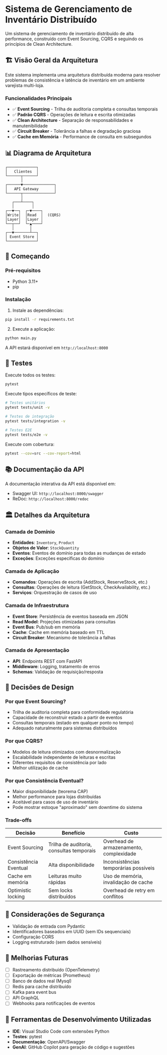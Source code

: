 # Sistema de Gerenciamento de Inventário Distribuído

Um sistema de gerenciamento de inventário distribuído de alta performance, construído com Event Sourcing, CQRS e seguindo os princípios de Clean Architecture.

## 🏗️ Visão Geral da Arquitetura

Este sistema implementa uma arquitetura distribuída moderna para resolver problemas de consistência e latência de inventário em um ambiente varejista multi-loja.

### Funcionalidades Principais

- ✅ **Event Sourcing** - Trilha de auditoria completa e consultas temporais
- ✅ **Padrão CQRS** - Operações de leitura e escrita otimizadas
- ✅ **Clean Architecture** - Separação de responsabilidades e manutenibilidade
- ✅ **Circuit Breaker** - Tolerância a falhas e degradação graciosa
- ✅ **Cache em Memória** - Performance de consulta em subsegundos

## 📊 Diagrama de Arquitetura

```
┌─────────────┐
│   Clientes  │
└──────┬──────┘
       │
┌──────▼──────────────┐
│   API Gateway       │
└──────┬──────────────┘
       │
   ┌───┴────┐
   │        │
┌──▼──┐  ┌─▼────┐
│Write│  │Read  │  (CQRS)
│Layer│  │Layer │
└──┬──┘  └─▲────┘
   │       │
┌──▼───────┴──┐
│ Event Store │
└─────────────┘
```

## 🚀 Começando

### Pré-requisitos

- Python 3.11+
- pip

### Instalação

1. Instale as dependências:
```bash
pip install -r requirements.txt
```

2. Execute a aplicação:
```bash
python main.py
```

A API estará disponível em `http://localhost:8000`

## 🧪 Testes

Execute todos os testes:
```bash
pytest
```

Execute tipos específicos de teste:
```bash
# Testes unitários
pytest tests/unit -v

# Testes de integração
pytest tests/integration -v

# Testes E2E
pytest tests/e2e -v
```

Execute com cobertura:
```bash
pytest --cov=src --cov-report=html
```

## 📚 Documentação da API

A documentação interativa da API está disponível em:
- Swagger UI: `http://localhost:8000/swagger`
- ReDoc: `http://localhost:8000/redoc`

## 🏛️ Detalhes da Arquitetura

### Camada de Domínio
- **Entidades**: `Inventory`, `Product`
- **Objetos de Valor**: `StockQuantity`
- **Eventos**: Eventos de domínio para todas as mudanças de estado
- **Exceções**: Exceções específicas do domínio

### Camada de Aplicação
- **Comandos**: Operações de escrita (AddStock, ReserveStock, etc.)
- **Consultas**: Operações de leitura (GetStock, CheckAvailability, etc.)
- **Serviços**: Orquestração de casos de uso

### Camada de Infraestrutura
- **Event Store**: Persistência de eventos baseada em JSON
- **Read Model**: Projeções otimizadas para consultas
- **Event Bus**: Pub/sub em memória
- **Cache**: Cache em memória baseado em TTL
- **Circuit Breaker**: Mecanismo de tolerância a falhas

### Camada de Apresentação
- **API**: Endpoints REST com FastAPI
- **Middleware**: Logging, tratamento de erros
- **Schemas**: Validação de requisição/resposta

## 🔧 Decisões de Design

### Por que Event Sourcing?
- Trilha de auditoria completa para conformidade regulatória
- Capacidade de reconstruir estado a partir de eventos
- Consultas temporais (estado em qualquer ponto no tempo)
- Adequado naturalmente para sistemas distribuídos

### Por que CQRS?
- Modelos de leitura otimizados com desnormalização
- Escalabilidade independente de leituras e escritas
- Diferentes requisitos de consistência por lado
- Melhor utilização de cache

### Por que Consistência Eventual?
- Maior disponibilidade (teorema CAP)
- Melhor performance para lojas distribuídas
- Aceitável para casos de uso de inventário
- Pode mostrar estoque "aproximado" sem downtime do sistema

### Trade-offs

| Decisão | Benefício | Custo |
|---------|-----------|-------|
| Event Sourcing | Trilha de auditoria, consultas temporais | Overhead de armazenamento, complexidade |
| Consistência Eventual | Alta disponibilidade | Inconsistências temporárias possíveis |
| Cache em memória | Leituras muito rápidas | Uso de memória, invalidação de cache |
| Optimistic locking | Sem locks distribuídos | Overhead de retry em conflitos |

## 🔐 Considerações de Segurança

- Validação de entrada com Pydantic
- Identificadores baseados em UUID (sem IDs sequenciais)
- Configuração CORS
- Logging estruturado (sem dados sensíveis)

## 🚧 Melhorias Futuras

- [ ] Rastreamento distribuído (OpenTelemetry)
- [ ] Exportação de métricas (Prometheus)
- [ ] Banco de dados real (Mysql)
- [ ] Redis para cache distribuído
- [ ] Kafka para event bus
- [ ] API GraphQL
- [ ] Webhooks para notificações de eventos

## 📝 Ferramentas de Desenvolvimento Utilizadas

- **IDE**: Visual Studio Code com extensões Python
- **Testes**: pytest
- **Documentação**: OpenAPI/Swagger
- **GenAI**: GitHub Copilot para geração de código e sugestões